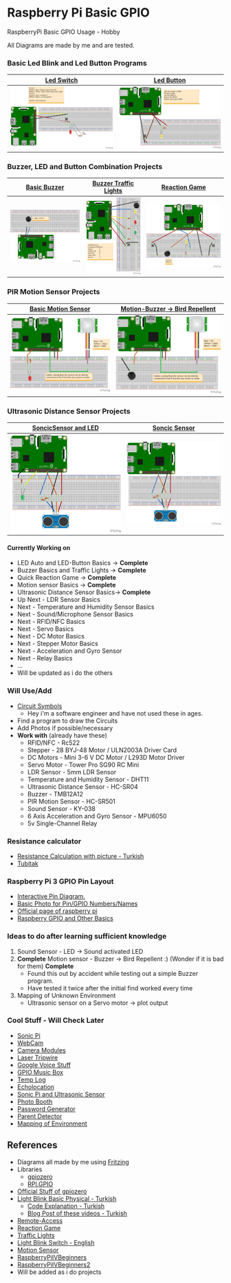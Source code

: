 # Raspberry Pi Basic GPIO

RaspberryPi Basic GPIO Usage - Hobby

All Diagrams are made by me and are tested.

### Basic Led Blink and Led Button Programs

[Led Switch](https://github.com/omerwwazap/Raspberry-Pi-Basic-GPIO/blob/master/Led-Program/Switch) |  [Led Button](https://github.com/omerwwazap/Raspberry-Pi-Basic-GPIO/blob/master/Led-Program/Button) |
|:-------------------------:|:-------------------------:
![Switch](https://github.com/omerwwazap/Raspberry-Pi-Basic-GPIO/blob/master/Led-Program/Switch/1-Led-Switch_bb.png)  |  ![Button](https://github.com/omerwwazap/Raspberry-Pi-Basic-GPIO/blob/master/Led-Program/Button/2-Led-Button_bb.png) |

### Buzzer, LED and Button Combination Projects

[Basic Buzzer](https://github.com/omerwwazap/Raspberry-Pi-Basic-GPIO/tree/master/Buzzer-Program/Basic%20Buzzer) | [Buzzer Traffic Lights](https://github.com/omerwwazap/Raspberry-Pi-Basic-GPIO/blob/master/Buzzer-Program/Buzzer-Light) | [Reaction Game](https://github.com/omerwwazap/Raspberry-Pi-Basic-GPIO/blob/master/Reaction-Game-Program)
|:-------------------------:|:-------------------------:|:-------------------------:
![Buzzer](https://github.com/omerwwazap/Raspberry-Pi-Basic-GPIO/blob/master/Buzzer-Program/Basic%20Buzzer/Buzzer_bb.png) | ![Buzzer-Light](https://github.com/omerwwazap/Raspberry-Pi-Basic-GPIO/blob/master/Buzzer-Program/Buzzer-Light/Traffic%20Light_bb.png) | ![Reaction](https://github.com/omerwwazap/Raspberry-Pi-Basic-GPIO/blob/master/Reaction-Game-Program/Reaction%20Game_bb.png)

### PIR Motion Sensor Projects

[Basic Motion Sensor](https://github.com/omerwwazap/Raspberry-Pi-Basic-GPIO/tree/master/Pir-Motion-Program/Basic-PIR-Motion) | [Motion-Buzzer -> Bird Repellent](https://github.com/omerwwazap/Raspberry-Pi-Basic-GPIO/tree/master/Pir-Motion-Program/PIR-Buzzer-Bird%20Repellent)
|:-------------------------:|:-------------------------:
![Motion](https://github.com/omerwwazap/Raspberry-Pi-Basic-GPIO/blob/master/Pir-Motion-Program/Basic-PIR-Motion/MotionSensor_bb.png) | ![Repellent_bb](https://github.com/omerwwazap/Raspberry-Pi-Basic-GPIO/blob/master/Pir-Motion-Program/PIR-Buzzer-Bird%20Repellent/Bird%20Repellent_bb.png)

### Ultrasonic Distance Sensor Projects
[SoncicSensor and LED](https://github.com/omerwwazap/Raspberry-Pi-Basic-GPIO/tree/master/Ultrasonic-Distance-Program/Sonic-Sensor-Led) | [Soncic Sensor](https://github.com/omerwwazap/Raspberry-Pi-Basic-GPIO/tree/master/Ultrasonic-Distance-Program/SonicSensor)
|:-------------------------:|:-------------------------:
![SoncicSensor-LED](https://github.com/omerwwazap/Raspberry-Pi-Basic-GPIO/blob/master/Ultrasonic-Distance-Program/Sonic-Sensor-Led/SoncicSensor-LED_bb.png) | ![SoncicSensor ](https://github.com/omerwwazap/Raspberry-Pi-Basic-GPIO/blob/master/Ultrasonic-Distance-Program/SonicSensor/SoncicSensor_bb.png)

#### Currently Working on

- LED Auto and LED-Button Basics -> **Complete**
- Buzzer Basics and Traffic Lights -> **Complete**
- Quick Reaction Game -> **Complete**
- Motion sensor Basics -> **Complete**
- Ultrasonic Distance Sensor Basics-> **Complete**
- Up Next - LDR Sensor Basics
- Next - Temperature and Humidity Sensor Basics
- Next - Sound/Microphone Sensor Basics
- Next - RFID/NFC Basics
- Next - Servo Basics
- Next - DC Motor Basics
- Next - Stepper Motor Basics
- Next - Acceleration and Gyro Sensor
- Next - Relay Basics
- ...
- Will be updated as i do the others

### Will Use/Add

- [Circuit Symbols](https://www.electronicshub.org/symbols/)
  - Hey i'm a software engineer and have not used these in ages.
- Find a program to draw the Circuits
- Add Photos if possible/necessary
- **Work with** (already have these)
  - RFID/NFC - Rc522
  - Stepper - 28 BYJ-48 Motor / ULN2003A Driver Card
  - DC Motors -  Mini 3-6 V DC Motor / L293D Motor Driver
  - Servo Motor - Tower Pro SG90 RC Mini
  - LDR Sensor - 5mm LDR Sensor
  - Temperature and Humidity Sensor - DHT11
  - Ultrasonic Distance Sensor - HC-SR04
  - Buzzer - TMB12A12
  - PIR Motion Sensor - HC-SR501
  - Sound Sensor - KY-038
  - 6 Axis Acceleration and Gyro Sensor - MPU6050
  - 5v Single-Channel Relay

### Resistance calculator

- [Resistance Calculation with picture - Turkish](http://ekinoks.cu.edu.tr/direnc/)
- [Tubitak](http://bilimteknik.tubitak.gov.tr/sites/default/files/gelisim/elektronik/resistor.html)

### Raspberry Pi 3 GPIO Pin Layout

- [Interactive Pin Diagram.](https://pinout.xyz/#)
- [Basic Photo for Pin/GPIO Numbers/Names](https://maker.robotistan.com/wp-content/uploads/2015/09/GPIO_Pi2.jpg)
- [Official page of raspberry pi](https://www.raspberrypi.org/documentation/usage/gpio/)
- [Raspberry GPIO and Other Basics](https://learn.sparkfun.com/tutorials/raspberry-gpio)

### Ideas to do after learning sufficient knowledge

1. Sound Sensor - LED -> Sound activated LED
2. **Complete** Motion sensor - Buzzer -> Bird Repellent :) (Wonder if it is bad for them) **Complete**
   - Found this out by accident while testing out a simple Buzzer program.
   - Have tested it twice after the initial find worked every time
3. Mapping of Unknown Environment 
   - Ultrasonic sensor on a Servo motor -> plot output
  
### Cool Stuff - Will Check Later

- [Sonic Pi](https://projects.raspberrypi.org/en/projects/getting-started-with-sonic-pi)
- [WebCam](https://www.raspberrypi.org/documentation/usage/webcams/README.md)
- [Camera Modules](https://www.raspberrypi.org/documentation/usage/camera/README.md)
- [Laser Tripwire](https://projects.raspberrypi.org/en/projects/laser-tripwire)
- [Google Voice Stuff](https://projects.raspberrypi.org/en/projects/google-voice-aiy)
- [GPIO Music Box](https://projects.raspberrypi.org/en/projects/gpio-music-box)
- [Temp Log](https://projects.raspberrypi.org/en/projects/temperature-log)
- [Echolocation](https://projects.raspberrypi.org/en/projects/see-like-a-bat)
- [Sonic Pi and Ultrasonic Sensor](https://projects.raspberrypi.org/en/projects/ultrasonic-theremin)
- [Photo Booth](https://projects.raspberrypi.org/en/projects/the-all-seeing-pi)
- [Password Generator](https://projects.raspberrypi.org/en/projects/password-generator)
- [Parent Detector](https://projects.raspberrypi.org/en/projects/parent-detector)
- [Mapping of Environment](https://www.hackster.io/shiva-s-r/mapping-of-unknown-environment-9b82cd)

## References

- Diagrams all made by me using  [Fritzing](https://fritzing.org/)
- Libraries
  - [gpiozero](https://gpiozero.readthedocs.io/en/stable/)
  - [RPI.GPIO](https://www.raspberrypi.org/documentation/usage/gpio/python/README.md)
- [Official Stuff of gpiozero](https://gpiozero.readthedocs.io/en/stable/recipes.html)
- [Light Blink Basic Physical - Turkish](https://www.youtube.com/watch?v=IX-0KgDSU7M&list=PLDRcccSktQd6zXC4_ri_xxMsdgrH5MCPS&index=6)
  - [Code Explanation - Turkish](https://www.youtube.com/watch?v=mrqEWLwpShM)
  - [Blog Post of these videos - Turkish](https://maker.robotistan.com/raspberry-pi-dersleri-4-gpio-ile-led-kontrolu/)
- [Remote-Access](https://www.raspberrypi.org/documentation/remote-access/)
- [Reaction Game](https://projects.raspberrypi.org/en/projects/python-quick-reaction-game)
- [Traffic Lights](https://projects.raspberrypi.org/en/projects/physical-computing)
- [Light Blink Switch - English](https://www.youtube.com/watch?v=U6N5pRDOrg4)
- [Motion Sensor](https://gpiozero.readthedocs.io/en/stable/recipes.html#motion-sensor)
- [RaspberryPiIVBeginners](https://www.youtube.com/playlist?list=PLFA4eZ_bEubl_zVY-Dikk7Rpttk2xeWFv)
- [RaspberryPiIVBeginners2](https://www.youtube.com/playlist?list=PL5A424764EDE3BF98)
- Will be added as  i do projects
